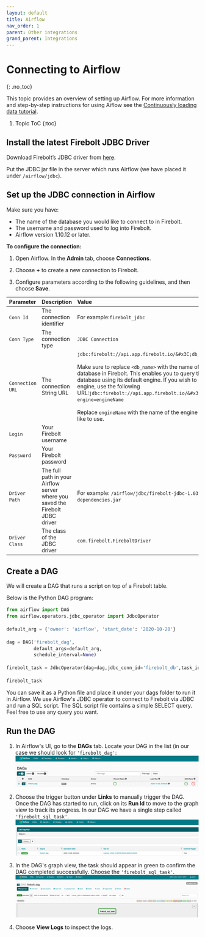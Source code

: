 ```yaml
---
layout: default
title: Airflow
nav_order: 1
parent: Other integrations
grand_parent: Integrations
---
```


# Connecting to Airflow
{: .no_toc}

This topic provides an overview of setting up Airflow. For more information and step-by-step instructions for using Aiflow see the [Continuously loading data tutorial](../../loading-data/continuously-loading-data.md).

1. Topic ToC
{:toc}

## Install the latest Firebolt JDBC Driver

Download Firebolt’s JDBC driver from [here](../connecting-via-jdbc.md#download-the-latest-jdbc-driver).

Put the JDBC jar file in the server which runs Airflow (we have placed it under `/airflow/jdbc`).

## Set up the JDBC connection in Airflow

Make sure you have:

* The name of the database you would like to connect to in Firebolt.
* The username and password used to log into Firebolt.
* Airflow version 1.10.12 or later.

**To configure the connection:**
1. Open Airflow. In the **Admin** tab, choose **Connections**.  

2. Choose **+** to create a new connection to Firebolt.  

3. Configure parameters according to the following guidelines, and then choose **Save**.  

| Parameter | Description | Value |
| :-------- | :---------- | :---- |
| `Conn Id` | The connection identifier | For example:`firebolt_jdbc`|
| `Conn Type` | The connection type | `JDBC Connection`|
| `Connection URL` | The connection String URL | `jdbc:firebolt://api.app.firebolt.io/&#x3C;db_name>` <br> <br> Make sure to replace `<db_name>` with the name of your database in Firebolt. This enables you to query the database using its default engine. If you wish to use another engine, use the following URL:`jdbc:firebolt://api.app.firebolt.io/&#x3C;db_name>?engine=engineName` <br> <br> Replace `engineName` with the name of the engine you would like to use. |
| `Login`| Your Firebolt username | |
| `Password`| Your Firebolt password| |
| `Driver Path`| The full path in your Airflow server where you saved the Firebolt JDBC driver | For example: `/airflow/jdbc/firebolt-jdbc-1.03-jar-with-dependencies.jar`|
| `Driver Class` | The class of the JDBC driver |`com.firebolt.FireboltDriver`|  

## Create a DAG

We will create a DAG that runs a script on top of a Firebolt table.

Below is the Python DAG program:

```python
from airflow import DAG
from airflow.operators.jdbc_operator import JdbcOperator

default_arg = {'owner': 'airflow', 'start_date': '2020-10-20'}

dag = DAG('firebolt_dag',
          default_args=default_arg,
          schedule_interval=None)

firebolt_task = JdbcOperator(dag=dag,jdbc_conn_id='firebolt_db',task_id='firebolt_sql_task',sql=['query_sample.sql'])                     

firebolt_task
```

You can save it as a Python file and place it under your dags folder to run it in Airflow. We use Airflow's JDBC operator to connect to Firebolt via JDBC and run a SQL script. The SQL script file contains a simple SELECT query. Feel free to use any query you want.

## Run the DAG

1. In Airflow's UI, go to the **DAGs** tab. Locate your DAG in the list (in our case we should look for `'firebolt_dag'`:  
![](../../assets/images/screen-shot-2020-10-26-at-17.31.32.png)  

2. Choose the trigger button under **Links** to manually trigger the DAG. Once the DAG has started to run, click on its **Run Id** to move to the graph view to track its progress. In our DAG we have a single step called `'firebolt_sql_task'`.  
![](../../assets/images/dag_runs_list.png)  

3. In the DAG's graph view, the task should appear in green to confirm the DAG completed successfully. Choose the `'firebolt_sql_task'`.  
![](../../assets/images/dag_graph_view.png)  

4. Choose **View Logs** to inspect the logs.
